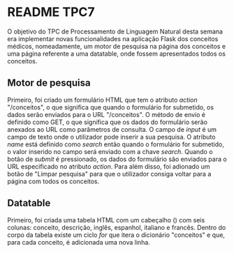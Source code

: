 # README TPC7

O objetivo do TPC de Processamento de Linguagem Natural desta semana era implementar novas funcionalidades na aplicação Flask dos conceitos médicos, nomeadamente, um motor de pesquisa na página dos conceitos e uma página referente a uma datatable, onde fossem apresentados todos os conceitos. 

## Motor de pesquisa
Primeiro, foi criado um formulário HTML que tem o atributo *action* "/conceitos", o que significa que quando o formulário for submetido, os dados serão enviados para o URL "/conceitos". O método de envio é definido como GET, o que significa que os dados do formulário serão anexados ao URL como parâmetros de consulta. O campo de *input* é um campo de texto onde o utilizador pode inserir a sua pesquisa. O atributo *name* está definido como *search* então quando o formulário for submetido, o valor inserido no campo será enviado com a chave *search*. Quando o botão de *submit* é pressionado, os dados do formulário são enviados para o URL especificado no atributo *action*. Para além disso, foi adionado um botão de "Limpar pesquisa" para que o utilizador consiga voltar para a página com todos os conceitos.

## Datatable
Primeiro, foi criada uma tabela HTML com um cabeçalho (*<thead>*) com seis colunas: conceito, descrição, inglês, espanhol, italiano e francês. Dentro do corpo da tabela existe um ciclo *for* que itera o dicionário "conceitos" e que, para cada conceito, é adicionada uma nova linha. 